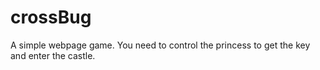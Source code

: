 # crossBug
A simple webpage game. You need to control the princess to get the key and enter the castle.
